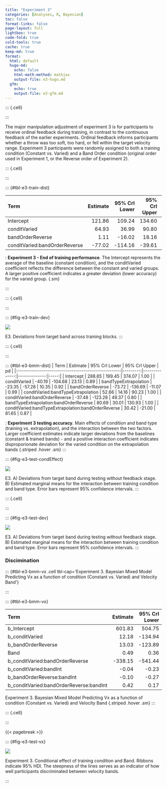 ```yaml
---
title: "Experiment 3"
categories: [Analyses, R, Bayesian]
toc: false
format-links: false
page-layout: full
lightbox: true
code-fold: true
cold-tools: true
cache: true
keep-md: true
format:
  html: default
  hugo-md:
    echo: false
    html-math-method: mathjax
    output-file: e3-hugo.md
  gfm:
    echo: true
    output-file: e3-gfm.md
---
```



::: {.cell}

:::



The major manipulation adjustment of experiment 3 is for participants to receive ordinal feedback during training, in contrast to the continuous feedback of the earlier experiments. Ordinal feedback informs participants whether a throw was too soft, too hard, or fell within the target velocity range. Experiment 3 participants were randomly assigned to both a training condition (Constant vs. Varied) and a Band Order condition (original order used in Experiment 1, or the Reverse order of Experiment 2). 




::: {.cell}

:::




::: {#tbl-e3-train-dist}

| Term                          | Estimate | 95% CrI Lower | 95% CrI Upper |   pd |
|:------------------------------|---------:|--------------:|--------------:|-----:|
| Intercept                     |   121.86 |        109.24 |        134.60 | 1.00 |
| conditVaried                  |    64.93 |         36.99 |         90.80 | 1.00 |
| bandOrderReverse              |     1.11 |        -16.02 |         18.16 | 0.55 |
| conditVaried:bandOrderReverse |   -77.02 |       -114.16 |        -39.61 | 1.00 |

: **Experiment 3 - End of training performance**. The Intercept represents the average of the baseline (constant condition), and the conditVaried coefficient reflects the difference between the constant and varied groups. A larger positive coefficient indicates a greater deviation (lower accuracy) for the varied group.  {.sm}

:::






::: {.cell}

:::



::: {#fig-e3-train-dev}

![](../Assets/figs/e3_train_deviation.png)

E3. Deviations from target band across training blocks. 
:::






::: {.cell}

:::




::: {#tbl-e3-bmm-dist}
| Term                                                | Estimate | 95% CrI Lower | 95% CrI Upper |   pd |
|:----------------------------------------------------|---------:|--------------:|--------------:|-----:|
| Intercept                                           |   288.65 |        199.45 |        374.07 | 1.00 |
| conditVaried                                        |   -40.19 |       -104.68 |         23.13 | 0.89 |
| bandTypeExtrapolation                               |   -23.35 |        -57.28 |         10.35 | 0.92 |
| bandOrderReverse                                    |   -73.72 |       -136.69 |        -11.07 | 0.99 |
| conditVaried:bandTypeExtrapolation                  |    52.66 |         14.16 |         90.23 | 1.00 |
| conditVaried:bandOrderReverse                       |   -37.48 |       -123.28 |         49.37 | 0.80 |
| bandTypeExtrapolation:bandOrderReverse              |    80.69 |         30.01 |        130.93 | 1.00 |
| conditVaried:bandTypeExtrapolation:bandOrderReverse |    30.42 |        -21.00 |         81.65 | 0.87 |


: **Experiment 3 testing accuracy**. Main effects of condition and band type (training vs. extrapolation), and the interaction between the two factors. Larger coefficient estimates indicate larger deviations from the baselines (constant & trained bands) - and a positive interaction coefficient indicates disproporionate deviation for the varied condition on the extrapolation bands {.striped .hover .sm}
:::




::: {#fig-e3-test-condEffect}

![](../Assets/figs/e3_cond_effects_dist.png)

E3. A) Deviations from target band during testing without feedback stage. B) Estimated marginal means for the interaction between training condition and band type. Error bars represent 95% confidence intervals.
:::




::: {.cell}

:::





::: {#fig-e3-test-dev}

![](../Assets/figs/e3_test-dev.png)

E3. A) Deviations from target band during testing without feedback stage. B) Estimated marginal means for the interaction between training condition and band type. Error bars represent 95% confidence intervals.
:::


### Discimination 



::: {#tbl-e3-bmm-vx .cell tbl-cap='Experiment 3. Bayesian Mixed Model Predicting Vx as a function of condition (Constant vs. Varied) and Velocity Band'}

:::




::: {#tbl-e3-bmm-vx}

| Term                                    | Estimate | 95% CrI Lower | 95% CrI Upper |   pd |
|:----------------------------------------|---------:|--------------:|--------------:|-----:|
| b_Intercept                             |   601.83 |        504.75 |        699.42 | 1.00 |
| b_conditVaried                          |    12.18 |       -134.94 |        162.78 | 0.56 |
| b_bandOrderReverse                      |    13.03 |       -123.89 |        144.67 | 0.58 |
| Band                                    |     0.49 |          0.36 |          0.62 | 1.00 |
| b_conditVaried:bandOrderReverse         |  -338.15 |       -541.44 |       -132.58 | 1.00 |
| b_conditVaried:bandInt                  |    -0.04 |         -0.23 |          0.15 | 0.67 |
| b_bandOrderReverse:bandInt              |    -0.10 |         -0.27 |          0.08 | 0.86 |
| b_conditVaried:bandOrderReverse:bandInt |     0.42 |          0.17 |          0.70 | 1.00 |

Experiment 3. Bayesian Mixed Model Predicting Vx as a function of condition (Constant vs. Varied) and Velocity Band {.striped .hover .sm}
:::



::: {.cell}

:::


{{< pagebreak >}}







::: {#fig-e3-test-vx}

![](../Assets/figs/e3_test-vx.png)

Experiment 3. Conditional effect of training condition and Band. Ribbons indicate 95% HDI. The steepness of the lines serves as an indicator of how well participants discriminated between velocity bands.

:::